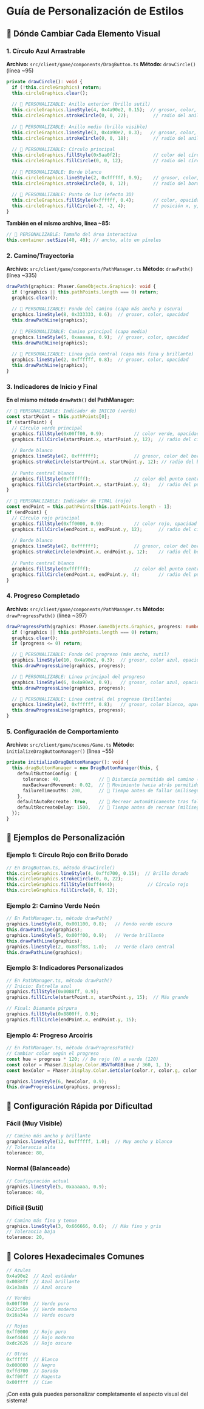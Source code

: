 # Guía de Personalización de Estilos

## 🎨 Dónde Cambiar Cada Elemento Visual

### 1. **Círculo Azul Arrastrable**

**Archivo:** `src/client/game/components/DragButton.ts`
**Método:** `drawCircle()` (línea ~95)

```typescript
private drawCircle(): void {
  if (!this.circleGraphics) return;
  this.circleGraphics.clear();
  
  // 🔧 PERSONALIZABLE: Anillo exterior (brillo sutil)
  this.circleGraphics.lineStyle(4, 0x4a90e2, 0.15);  // grosor, color, opacidad
  this.circleGraphics.strokeCircle(0, 0, 22);         // radio del anillo exterior
  
  // 🔧 PERSONALIZABLE: Anillo medio (brillo visible)
  this.circleGraphics.lineStyle(3, 0x4a90e2, 0.3);   // grosor, color, opacidad
  this.circleGraphics.strokeCircle(0, 0, 18);         // radio del anillo medio
  
  // 🔧 PERSONALIZABLE: Círculo principal
  this.circleGraphics.fillStyle(0x5aa0f2);            // color del círculo
  this.circleGraphics.fillCircle(0, 0, 12);           // radio del círculo
  
  // 🔧 PERSONALIZABLE: Borde blanco
  this.circleGraphics.lineStyle(2, 0xffffff, 0.9);    // grosor, color, opacidad
  this.circleGraphics.strokeCircle(0, 0, 12);         // radio del borde
  
  // 🔧 PERSONALIZABLE: Punto de luz (efecto 3D)
  this.circleGraphics.fillStyle(0xffffff, 0.4);       // color, opacidad
  this.circleGraphics.fillCircle(-2, -2, 4);          // posición x, y, radio
}
```

**También en el mismo archivo, línea ~85:**
```typescript
// 🔧 PERSONALIZABLE: Tamaño del área interactiva
this.container.setSize(40, 40); // ancho, alto en píxeles
```

### 2. **Camino/Trayectoria**

**Archivo:** `src/client/game/components/PathManager.ts`
**Método:** `drawPath()` (línea ~335)

```typescript
drawPath(graphics: Phaser.GameObjects.Graphics): void {
  if (!graphics || this.pathPoints.length === 0) return;
  graphics.clear();
  
  // 🔧 PERSONALIZABLE: Fondo del camino (capa más ancha y oscura)
  graphics.lineStyle(8, 0x333333, 0.6);  // grosor, color, opacidad
  this.drawPathLine(graphics);
  
  // 🔧 PERSONALIZABLE: Camino principal (capa media)
  graphics.lineStyle(5, 0xaaaaaa, 0.9);  // grosor, color, opacidad
  this.drawPathLine(graphics);
  
  // 🔧 PERSONALIZABLE: Línea guía central (capa más fina y brillante)
  graphics.lineStyle(2, 0xffffff, 0.8);  // grosor, color, opacidad
  this.drawPathLine(graphics);
}
```

### 3. **Indicadores de Inicio y Final**

**En el mismo método `drawPath()` del PathManager:**

```typescript
// 🔧 PERSONALIZABLE: Indicador de INICIO (verde)
const startPoint = this.pathPoints[0];
if (startPoint) {
  // Círculo verde principal
  graphics.fillStyle(0x00ff00, 0.9);           // color verde, opacidad
  graphics.fillCircle(startPoint.x, startPoint.y, 12);  // radio del círculo
  
  // Borde blanco
  graphics.lineStyle(2, 0xffffff);             // grosor, color del borde
  graphics.strokeCircle(startPoint.x, startPoint.y, 12); // radio del borde
  
  // Punto central blanco
  graphics.fillStyle(0xffffff);                // color del punto central
  graphics.fillCircle(startPoint.x, startPoint.y, 4);   // radio del punto
}

// 🔧 PERSONALIZABLE: Indicador de FINAL (rojo)
const endPoint = this.pathPoints[this.pathPoints.length - 1];
if (endPoint) {
  // Círculo rojo principal
  graphics.fillStyle(0xff0000, 0.9);           // color rojo, opacidad
  graphics.fillCircle(endPoint.x, endPoint.y, 12);      // radio del círculo
  
  // Borde blanco
  graphics.lineStyle(2, 0xffffff);             // grosor, color del borde
  graphics.strokeCircle(endPoint.x, endPoint.y, 12);    // radio del borde
  
  // Punto central blanco
  graphics.fillStyle(0xffffff);                // color del punto central
  graphics.fillCircle(endPoint.x, endPoint.y, 4);       // radio del punto
}
```

### 4. **Progreso Completado**

**Archivo:** `src/client/game/components/PathManager.ts`
**Método:** `drawProgressPath()` (línea ~397)

```typescript
drawProgressPath(graphics: Phaser.GameObjects.Graphics, progress: number): void {
  if (!graphics || this.pathPoints.length === 0) return;
  graphics.clear();
  if (progress <= 0) return;

  // 🔧 PERSONALIZABLE: Fondo del progreso (más ancho, sutil)
  graphics.lineStyle(10, 0x4a90e2, 0.3);  // grosor, color azul, opacidad
  this.drawProgressLine(graphics, progress);

  // 🔧 PERSONALIZABLE: Línea principal del progreso
  graphics.lineStyle(6, 0x4a90e2, 0.9);   // grosor, color azul, opacidad
  this.drawProgressLine(graphics, progress);

  // 🔧 PERSONALIZABLE: Línea central del progreso (brillante)
  graphics.lineStyle(2, 0xffffff, 0.8);   // grosor, color blanco, opacidad
  this.drawProgressLine(graphics, progress);
}
```

### 5. **Configuración de Comportamiento**

**Archivo:** `src/client/game/scenes/Game.ts`
**Método:** `initializeDragButtonManager()` (línea ~55)

```typescript
private initializeDragButtonManager(): void {
  this.dragButtonManager = new DragButtonManager(this, {
    defaultButtonConfig: {
      tolerance: 40,              // 🔧 Distancia permitida del camino (píxeles)
      maxBackwardMovement: 0.02,  // 🔧 Movimiento hacia atrás permitido (0-1)
      failureTimeoutMs: 200,      // 🔧 Tiempo antes de fallar (milisegundos)
    },
    defaultAutoRecreate: true,    // 🔧 Recrear automáticamente tras fallar
    defaultRecreateDelay: 1500,   // 🔧 Tiempo antes de recrear (milisegundos)
  });
}
```

## 🎨 Ejemplos de Personalización

### Ejemplo 1: Círculo Rojo con Brillo Dorado
```typescript
// En DragButton.ts, método drawCircle()
this.circleGraphics.lineStyle(4, 0xffd700, 0.15);  // Brillo dorado
this.circleGraphics.strokeCircle(0, 0, 22);
this.circleGraphics.fillStyle(0xff4444);            // Círculo rojo
this.circleGraphics.fillCircle(0, 0, 12);
```

### Ejemplo 2: Camino Verde Neón
```typescript
// En PathManager.ts, método drawPath()
graphics.lineStyle(8, 0x001100, 0.8);   // Fondo verde oscuro
this.drawPathLine(graphics);
graphics.lineStyle(5, 0x00ff00, 0.9);   // Verde brillante
this.drawPathLine(graphics);
graphics.lineStyle(2, 0x88ff88, 1.0);   // Verde claro central
this.drawPathLine(graphics);
```

### Ejemplo 3: Indicadores Personalizados
```typescript
// En PathManager.ts, método drawPath()
// Inicio: Estrella azul
graphics.fillStyle(0x0088ff, 0.9);
graphics.fillCircle(startPoint.x, startPoint.y, 15);  // Más grande

// Final: Diamante púrpura
graphics.fillStyle(0x8800ff, 0.9);
graphics.fillCircle(endPoint.x, endPoint.y, 15);
```

### Ejemplo 4: Progreso Arcoíris
```typescript
// En PathManager.ts, método drawProgressPath()
// Cambiar color según el progreso
const hue = progress * 120; // De rojo (0) a verde (120)
const color = Phaser.Display.Color.HSVToRGB(hue / 360, 1, 1);
const hexColor = Phaser.Display.Color.GetColor(color.r, color.g, color.b);

graphics.lineStyle(6, hexColor, 0.9);
this.drawProgressLine(graphics, progress);
```

## 🔧 Configuración Rápida por Dificultad

### Fácil (Muy Visible)
```typescript
// Camino más ancho y brillante
graphics.lineStyle(12, 0xffffff, 1.0);  // Muy ancho y blanco
// Tolerancia alta
tolerance: 80,
```

### Normal (Balanceado)
```typescript
// Configuración actual
graphics.lineStyle(5, 0xaaaaaa, 0.9);
tolerance: 40,
```

### Difícil (Sutil)
```typescript
// Camino más fino y tenue
graphics.lineStyle(3, 0x666666, 0.6);  // Más fino y gris
// Tolerancia baja
tolerance: 20,
```

## 📍 Colores Hexadecimales Comunes

```typescript
// Azules
0x4a90e2  // Azul estándar
0x0088ff  // Azul brillante
0x1e3a8a  // Azul oscuro

// Verdes
0x00ff00  // Verde puro
0x22c55e  // Verde moderno
0x16a34a  // Verde oscuro

// Rojos
0xff0000  // Rojo puro
0xef4444  // Rojo moderno
0xdc2626  // Rojo oscuro

// Otros
0xffffff  // Blanco
0x000000  // Negro
0xffd700  // Dorado
0xff00ff  // Magenta
0x00ffff  // Cian
```

¡Con esta guía puedes personalizar completamente el aspecto visual del sistema!
